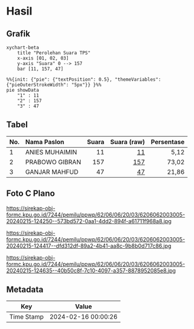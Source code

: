 # Hasil

## Grafik

```mermaid
xychart-beta
    title "Perolehan Suara TPS"
    x-axis [01, 02, 03]
    y-axis "Suara" 0 --> 157
    bar [11, 157, 47]
```

```mermaid
%%{init: {"pie": {"textPosition": 0.5}, "themeVariables": {"pieOuterStrokeWidth": "5px"}} }%%
pie showData
    "1" : 11
    "2" : 157
    "3" : 47
```

## Tabel

| No. | Nama Paslon    | Suara | Suara (raw) | Persentase |
|:--- |:-------------- | -----:| -----------:| ----------:|
| 1   | ANIES MUHAIMIN | 11    | [11][p-1]   | 5,12       |
| 2   | PRABOWO GIBRAN | 157   | [157][p-2]  | 73,02      |
| 3   | GANJAR MAHFUD  | 47    | [47][p-3]   | 21,86      |


[p-1]: https://github.com/gigit-pemilu/pemilu-2024-62-kalimantan-tengah/blob/main/pilpres/hitung-suara/sub/62-kalimantan-tengah/sub/06-katingan/sub/06-sanaman-mantikei/sub/2003-tumbang-kaman/sub/005-tps/sub/paslon-1.txt
[p-2]: https://github.com/gigit-pemilu/pemilu-2024-62-kalimantan-tengah/blob/main/pilpres/hitung-suara/sub/62-kalimantan-tengah/sub/06-katingan/sub/06-sanaman-mantikei/sub/2003-tumbang-kaman/sub/005-tps/sub/paslon-2.txt
[p-3]: https://github.com/gigit-pemilu/pemilu-2024-62-kalimantan-tengah/blob/main/pilpres/hitung-suara/sub/62-kalimantan-tengah/sub/06-katingan/sub/06-sanaman-mantikei/sub/2003-tumbang-kaman/sub/005-tps/sub/paslon-3.txt

## Foto C Plano

https://sirekap-obj-formc.kpu.go.id/7244/pemilu/ppwp/62/06/06/20/03/6206062003005-20240215-124250--573bd572-0aa1-4dd2-894f-a61711f968a8.jpg

https://sirekap-obj-formc.kpu.go.id/7244/pemilu/ppwp/62/06/06/20/03/6206062003005-20240215-124417--dfd312df-89a2-4b41-aa8c-9b8b0d717c86.jpg

https://sirekap-obj-formc.kpu.go.id/7244/pemilu/ppwp/62/06/06/20/03/6206062003005-20240215-124635--40b50c8f-7c10-4097-a357-8878952085e8.jpg


## Metadata

| Key        | Value               |
| ---------- | ------------------- |
| Time Stamp | 2024-02-16 00:00:26 |



